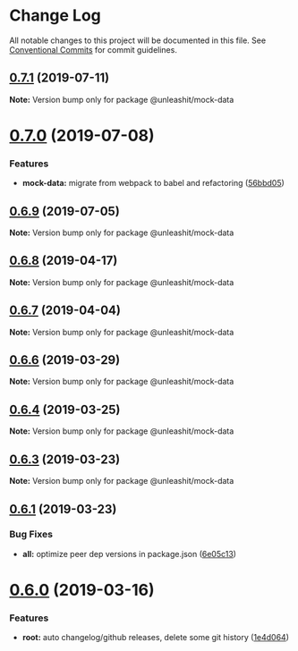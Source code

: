# Change Log

All notable changes to this project will be documented in this file.
See [Conventional Commits](https://conventionalcommits.org) for commit guidelines.

## [0.7.1](https://github.com/unleashit/npm-library/compare/@unleashit/mock-data@0.7.0...@unleashit/mock-data@0.7.1) (2019-07-11)

**Note:** Version bump only for package @unleashit/mock-data





# [0.7.0](https://github.com/unleashit/npm-library/compare/@unleashit/mock-data@0.6.9...@unleashit/mock-data@0.7.0) (2019-07-08)


### Features

* **mock-data:** migrate from webpack to babel and refactoring ([56bbd05](https://github.com/unleashit/npm-library/commit/56bbd05))





## [0.6.9](https://github.com/unleashit/npm-library/compare/@unleashit/mock-data@0.6.8...@unleashit/mock-data@0.6.9) (2019-07-05)

**Note:** Version bump only for package @unleashit/mock-data





## [0.6.8](https://github.com/unleashit/npm-library/compare/@unleashit/mock-data@0.6.7...@unleashit/mock-data@0.6.8) (2019-04-17)

**Note:** Version bump only for package @unleashit/mock-data





## [0.6.7](https://github.com/unleashit/npm-library/compare/@unleashit/mock-data@0.6.6...@unleashit/mock-data@0.6.7) (2019-04-04)

**Note:** Version bump only for package @unleashit/mock-data





## [0.6.6](https://github.com/unleashit/npm-library/compare/@unleashit/mock-data@0.6.4...@unleashit/mock-data@0.6.6) (2019-03-29)

**Note:** Version bump only for package @unleashit/mock-data





## [0.6.4](https://github.com/unleashit/npm-library/compare/@unleashit/mock-data@0.6.3...@unleashit/mock-data@0.6.4) (2019-03-25)

**Note:** Version bump only for package @unleashit/mock-data





## [0.6.3](https://github.com/unleashit/npm-library/compare/@unleashit/mock-data@0.6.1...@unleashit/mock-data@0.6.3) (2019-03-23)

**Note:** Version bump only for package @unleashit/mock-data





## [0.6.1](https://github.com/unleashit/npm-library/compare/@unleashit/mock-data@0.6.0...@unleashit/mock-data@0.6.1) (2019-03-23)


### Bug Fixes

* **all:** optimize peer dep versions in package.json ([6e05c13](https://github.com/unleashit/npm-library/commit/6e05c13))





# [0.6.0](https://github.com/unleashit/npm-library/compare/@unleashit/mock-data@0.5.10...@unleashit/mock-data@0.6.0) (2019-03-16)


### Features

* **root:** auto changelog/github releases, delete some git history ([1e4d064](https://github.com/unleashit/npm-library/commit/1e4d064))
